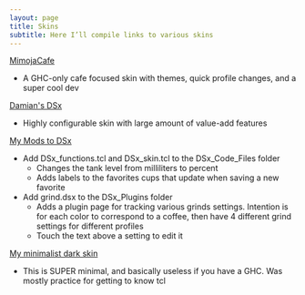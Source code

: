 ```yaml
---
layout: page
title: Skins
subtitle: Here I’ll compile links to various skins
---
```


[MimojaCafe](https://github.com/Mimoja/de1app_skin_MimojaCafe)

- A GHC-only cafe focused skin with themes, quick profile changes, and a super cool dev

[Damian's DSx](https://www.diy.brakel.com.au/dsx/)

- Highly configurable skin with large amount of value-add features

[My Mods to DSx](<https://github.com/qporzk/Decent-Docs/blob/master/assets/skins/DSx Mods>)

- Add DSx_functions.tcl and DSx_skin.tcl to the DSx_Code_Files folder
	- Changes the tank level from milliliters to percent
	- Adds labels to the favorites cups that update when saving a new favorite 
- Add grind.dsx to the DSx_Plugins folder
	- Adds a plugin page for tracking various grinds settings. Intention is for each color to correspond to a coffee, then have 4 different grind settings for different profiles
	- Touch the text above a setting to edit it

[My minimalist dark skin](https://github.com/qporzk/Decent-Docs/blob/master/assets/skins/SimpleBlack.zip)

- This is SUPER minimal, and basically useless if you have a GHC. Was mostly practice for getting to know tcl